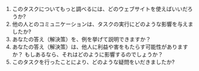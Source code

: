 1. このタスクについてもっと調べるには、どのウェブサイトを使えばいいだろうか?
2. 他の人とのコミュニケーションは、タスクの実行にどのような影響を与えましたか?
3. あなたの答え（解決策）を、例を挙げて説明できますか？
4. あなたの答え（解決策）は、他人に利益や害をもたらす可能性がありますか？ もしあるなら、それはどのように影響するのでしょうか？
5. このタスクを行ったことにより、どのような疑問をいだきましたか?